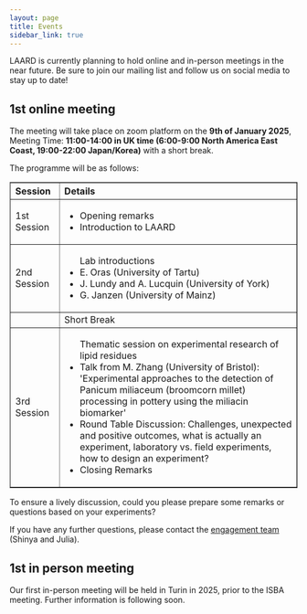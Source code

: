 ```yaml
---
layout: page
title: Events
sidebar_link: true
---
```


LAARD is currently planning to hold online and in-person meetings in the near future. Be sure to join our mailing list and follow us on social media to stay up to date!

<h2>1st online meeting</h2>
The meeting will take place on zoom platform on the <b>9th of January 2025</b>, Meeting Time: <b>11:00-14:00 in UK time (6:00-9:00 North America East Coast, 19:00-22:00 Japan/Korea)</b> with a short break.

The programme will be as follows:
<table border="1" style="border-collapse: collapse; width: 100%;">
  <thead>
    <tr>
      <th style="text-align: left;">Session</th>
      <th style="text-align: left;">Details</th>
    </tr>
  </thead>
  <tbody>
    <tr>
      <td>1st Session</td>
      <td>
        <ul>
          <li>Opening remarks</li>
          <li>Introduction to LAARD</li>
        </ul>
      </td>
    </tr>
    <tr>
      <td>2nd Session</td>
      <td>
        <ul> Lab introductions
          <li>E. Oras (University of Tartu)</li>
          <li>J. Lundy and A. Lucquin (University of York)</li>
          <li>G. Janzen (University of Mainz)</li>
        </ul>
      </td>
    </tr>
    <tr>
      <td></td>
      <td>Short Break</td>
    </tr>
    <tr>
      <td>3rd Session</td>
      <td>
        <ul>Thematic session on experimental research of lipid residues
          <li>Talk from M. Zhang (University of Bristol): 'Experimental approaches to the detection of Panicum miliaceum (broomcorn millet) processing in pottery using the miliacin biomarker'</li>
          <li>Round Table Discussion: Challenges, unexpected and positive outcomes, what is actually an experiment, laboratory vs. field experiments, how to design an experiment?</li>
          <li>Closing Remarks</li>
        </ul>
      </td>
    </tr>
  </tbody>
</table>

To ensure a lively discussion, could you please prepare some remarks or questions based on your experiments?

If you have any further questions, please contact the <a href="https://laardcommunity.github.io/Steering-Committee/#engagement">engagement team</a> (Shinya and Julia).


<h2>1st in person meeting</h2>
Our first in-person meeting will be held in Turin in 2025, prior to the ISBA meeting. Further information is following soon. 

